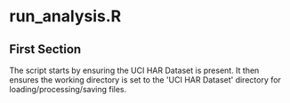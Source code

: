 # run_analysis.R
## First Section
The script starts by ensuring the UCI HAR Dataset is present.  It then ensures the working directory is set to the 'UCI HAR Dataset' directory for loading/processing/saving files.
